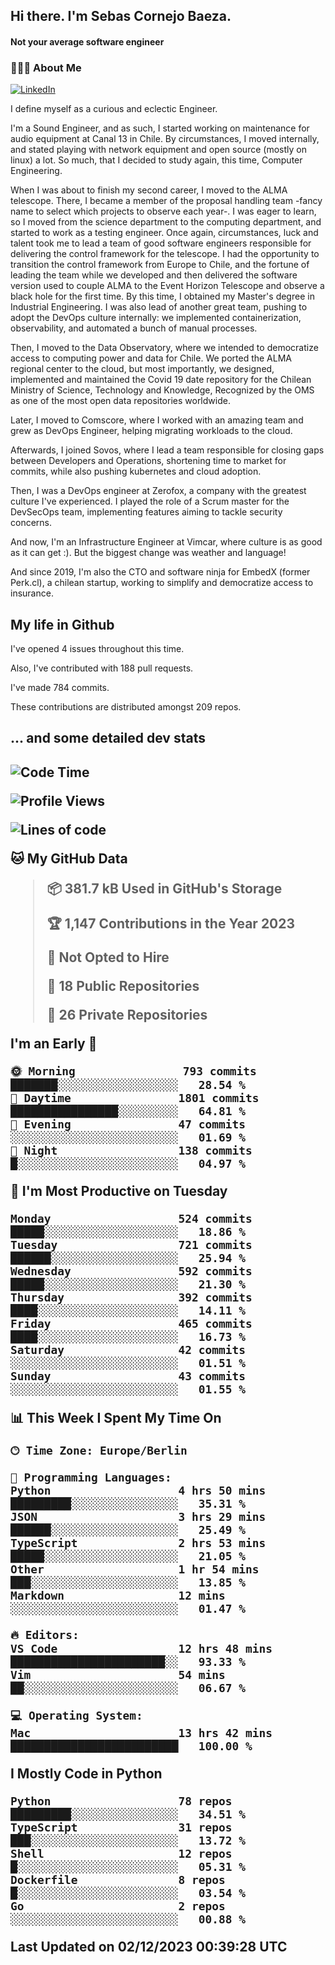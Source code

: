 <h2> Hi there.  I'm Sebas Cornejo Baeza.</h2>
<h4> Not your average software engineer</h4>
<h3> 👨🏻‍💻 About Me </h3>
<a href="http://linkedin.com/in/sebastian-cornejo-baeza/"><img alt="LinkedIn" src="https://img.shields.io/badge/Sebas%20Cornejo%20-informational?style=appveyor&logo=linkedin"></a>


I define myself as a curious and eclectic Engineer.

I'm a Sound Engineer, and as such, I started working on maintenance for audio equipment at Canal 13 in Chile.
By circumstances, I moved internally, and stated playing with network equipment and open source (mostly on linux) 
a lot. So much, that I decided to study again, this time, Computer Engineering.

When I was about to finish my second career, I moved to the ALMA telescope. There, I became a member of the proposal handling team
-fancy name to select which projects to observe each year-. 
I was eager to learn, so I moved from the science department to the computing department, and started to work as 
a testing engineer. Once again, circumstances, luck and talent took me to lead a team of good software engineers 
responsible for delivering the control framework for the telescope. I had the opportunity to transition the control framework from
Europe to Chile, and the fortune of leading the team while we developed and then delivered the software
version used to couple ALMA to the Event Horizon Telescope and observe a black hole for the first time.
By this time, I obtained my Master's degree in Industrial Engineering.
I was also lead of another great team, pushing to adopt the DevOps culture internally: we implemented containerization, observability, and automated a bunch of manual processes.

Then, I moved to the Data Observatory, where we intended to democratize access to computing power
and data for Chile. We ported the ALMA regional center to the cloud, but most importantly, we designed, implemented
and maintained the Covid 19 date repository for the Chilean Ministry of Science, Technology and Knowledge, Recognized by the OMS as one of the most open
data repositories worldwide.

Later, I moved to Comscore, where I worked with an amazing team and grew as DevOps Engineer, helping migrating workloads to the cloud.

Afterwards, I joined Sovos, where I lead a team responsible for closing gaps between Developers and Operations, shortening time to market for commits, while
also pushing kubernetes and cloud adoption.

Then, I was a DevOps engineer at Zerofox, a company with the greatest culture I've experienced. I played the role of a Scrum master for the DevSecOps team,
implementing features aiming to tackle security concerns.

And now, I'm an Infrastructure Engineer at Vimcar, where culture is as good as it can get :). But the biggest change was weather and language!
 
And since 2019, I'm also the CTO and software ninja for EmbedX (former Perk.cl), a chilean startup, working to simplify and democratize access to insurance.

<h2> My life in Github </h2>

I've opened 4 issues throughout this time.

Also, I've contributed with 188 pull requests.

I've made 784 commits.

These contributions are distributed amongst 209 repos.

<h2>... and some detailed dev stats<h2>

<!--START_SECTION:waka-->
![Code Time](http://img.shields.io/badge/Code%20Time-573%20hrs-blue)

![Profile Views](http://img.shields.io/badge/Profile%20Views-83-blue)

![Lines of code](https://img.shields.io/badge/From%20Hello%20World%20I%27ve%20Written-1.1%20million%20lines%20of%20code-blue)

**🐱 My GitHub Data** 

> 📦 381.7 kB Used in GitHub's Storage 
 > 
> 🏆 1,147 Contributions in the Year 2023
 > 
> 🚫 Not Opted to Hire
 > 
> 📜 18 Public Repositories 
 > 
> 🔑 26 Private Repositories 
 > 
**I'm an Early 🐤** 

```text
🌞 Morning                793 commits         ███████░░░░░░░░░░░░░░░░░░   28.54 % 
🌆 Daytime                1801 commits        ████████████████░░░░░░░░░   64.81 % 
🌃 Evening                47 commits          ░░░░░░░░░░░░░░░░░░░░░░░░░   01.69 % 
🌙 Night                  138 commits         █░░░░░░░░░░░░░░░░░░░░░░░░   04.97 % 
```
📅 **I'm Most Productive on Tuesday** 

```text
Monday                   524 commits         █████░░░░░░░░░░░░░░░░░░░░   18.86 % 
Tuesday                  721 commits         ██████░░░░░░░░░░░░░░░░░░░   25.94 % 
Wednesday                592 commits         █████░░░░░░░░░░░░░░░░░░░░   21.30 % 
Thursday                 392 commits         ████░░░░░░░░░░░░░░░░░░░░░   14.11 % 
Friday                   465 commits         ████░░░░░░░░░░░░░░░░░░░░░   16.73 % 
Saturday                 42 commits          ░░░░░░░░░░░░░░░░░░░░░░░░░   01.51 % 
Sunday                   43 commits          ░░░░░░░░░░░░░░░░░░░░░░░░░   01.55 % 
```


📊 **This Week I Spent My Time On** 

```text
🕑︎ Time Zone: Europe/Berlin

💬 Programming Languages: 
Python                   4 hrs 50 mins       █████████░░░░░░░░░░░░░░░░   35.31 % 
JSON                     3 hrs 29 mins       ██████░░░░░░░░░░░░░░░░░░░   25.49 % 
TypeScript               2 hrs 53 mins       █████░░░░░░░░░░░░░░░░░░░░   21.05 % 
Other                    1 hr 54 mins        ███░░░░░░░░░░░░░░░░░░░░░░   13.85 % 
Markdown                 12 mins             ░░░░░░░░░░░░░░░░░░░░░░░░░   01.47 % 

🔥 Editors: 
VS Code                  12 hrs 48 mins      ███████████████████████░░   93.33 % 
Vim                      54 mins             ██░░░░░░░░░░░░░░░░░░░░░░░   06.67 % 

💻 Operating System: 
Mac                      13 hrs 42 mins      █████████████████████████   100.00 % 
```

**I Mostly Code in Python** 

```text
Python                   78 repos            █████████░░░░░░░░░░░░░░░░   34.51 % 
TypeScript               31 repos            ███░░░░░░░░░░░░░░░░░░░░░░   13.72 % 
Shell                    12 repos            █░░░░░░░░░░░░░░░░░░░░░░░░   05.31 % 
Dockerfile               8 repos             █░░░░░░░░░░░░░░░░░░░░░░░░   03.54 % 
Go                       2 repos             ░░░░░░░░░░░░░░░░░░░░░░░░░   00.88 % 
```




 Last Updated on 02/12/2023 00:39:28 UTC
<!--END_SECTION:waka-->
